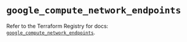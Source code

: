 # `google_compute_network_endpoints`

Refer to the Terraform Registry for docs: [`google_compute_network_endpoints`](https://registry.terraform.io/providers/hashicorp/google/6.25.0/docs/resources/compute_network_endpoints).
